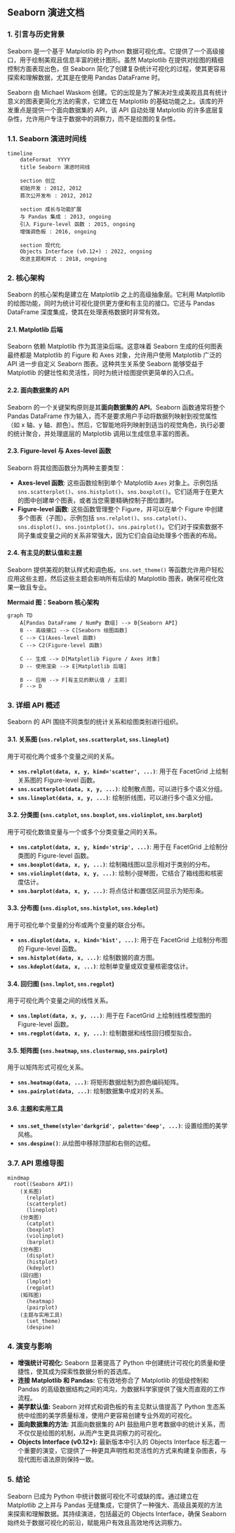 ## Seaborn 演进文档

### 1. 引言与历史背景

Seaborn 是一个基于 Matplotlib 的 Python 数据可视化库。它提供了一个高级接口，用于绘制美观且信息丰富的统计图形。虽然 Matplotlib 在提供对绘图的精细控制方面表现出色，但 Seaborn 简化了创建复杂统计可视化的过程，使其更容易探索和理解数据，尤其是在使用 Pandas DataFrame 时。

Seaborn 由 Michael Waskom 创建。它的出现是为了解决对生成美观且具有统计意义的图表更简化方法的需求，它建立在 Matplotlib 的基础功能之上。该库的开发重点是提供一个面向数据集的 API，该 API 自动处理 Matplotlib 的许多底层复杂性，允许用户专注于数据中的洞察力，而不是绘图的复杂性。

### 1.1. Seaborn 演进时间线

```mermaid
timeline
    dateFormat  YYYY
    title Seaborn 演进时间线

    section 创立
    初始开发 : 2012, 2012
    首次公开发布 : 2012, 2012

    section 成长与功能扩展
    与 Pandas 集成 : 2013, ongoing
    引入 Figure-level 函数 : 2015, ongoing
    增强调色板 : 2016, ongoing

    section 现代化
    Objects Interface (v0.12+) : 2022, ongoing
    改进主题和样式 : 2018, ongoing
```

### 2. 核心架构

Seaborn 的核心架构是建立在 Matplotlib 之上的高级抽象层。它利用 Matplotlib 的绘图功能，同时为统计可视化提供更方便和有主见的接口。它还与 Pandas DataFrame 深度集成，使其在处理表格数据时非常有效。

#### 2.1. Matplotlib 后端

Seaborn 依赖 Matplotlib 作为其渲染后端。这意味着 Seaborn 生成的任何图表最终都是 Matplotlib 的 Figure 和 Axes 对象，允许用户使用 Matplotlib 广泛的 API 进一步自定义 Seaborn 图表。这种共生关系使 Seaborn 能够受益于 Matplotlib 的健壮性和灵活性，同时为统计绘图提供更简单的入口点。

#### 2.2. 面向数据集的 API

Seaborn 的一个关键架构原则是其**面向数据集的 API**。Seaborn 函数通常将整个 Pandas DataFrame 作为输入，而不是要求用户手动将数据列映射到视觉属性（如 x 轴、y 轴、颜色）。然后，它智能地将列映射到适当的视觉角色，执行必要的统计聚合，并处理底层的 Matplotlib 调用以生成信息丰富的图表。

#### 2.3. Figure-level 与 Axes-level 函数

Seaborn 将其绘图函数分为两种主要类型：

*   **Axes-level 函数**: 这些函数绘制到单个 Matplotlib `Axes` 对象上。示例包括 `sns.scatterplot()`、`sns.histplot()`、`sns.boxplot()`。它们适用于在更大的图中创建单个图表，或者当您需要精确控制子图位置时。
*   **Figure-level 函数**: 这些函数管理整个 Figure，并可以在单个 Figure 中创建多个图表（子图）。示例包括 `sns.relplot()`、`sns.catplot()`、`sns.displot()`、`sns.jointplot()`、`sns.pairplot()`。它们对于探索数据不同子集或变量之间的关系非常强大，因为它们会自动处理多个图表的布局。

#### 2.4. 有主见的默认值和主题

Seaborn 提供美观的默认样式和调色板。`sns.set_theme()` 等函数允许用户轻松应用这些主题，然后这些主题会影响所有后续的 Matplotlib 图表，确保可视化效果一致且专业。

**Mermaid 图：Seaborn 核心架构**

```mermaid
graph TD
    A[Pandas DataFrame / NumPy 数组] --> B{Seaborn API}
    B -- 高级接口 --> C[Seaborn 绘图函数]
    C --> C1(Axes-level 函数)
    C --> C2(Figure-level 函数)
    
    C -- 生成 --> D[Matplotlib Figure / Axes 对象]
    D -- 使用渲染 --> E[Matplotlib 后端]
    
    B -- 应用 --> F[有主见的默认值 / 主题]
    F --> D
```

### 3. 详细 API 概述

Seaborn 的 API 围绕不同类型的统计关系和绘图类别进行组织。

#### 3.1. 关系图 (`sns.relplot`, `sns.scatterplot`, `sns.lineplot`)

用于可视化两个或多个变量之间的关系。

*   **`sns.relplot(data, x, y, kind='scatter', ...)`**: 用于在 FacetGrid 上绘制关系图的 Figure-level 函数。
*   **`sns.scatterplot(data, x, y, ...)`**: 绘制散点图，可以进行多个语义分组。
*   **`sns.lineplot(data, x, y, ...)`**: 绘制折线图，可以进行多个语义分组。

#### 3.2. 分类图 (`sns.catplot`, `sns.boxplot`, `sns.violinplot`, `sns.barplot`)

用于可视化数值变量与一个或多个分类变量之间的关系。

*   **`sns.catplot(data, x, y, kind='strip', ...)`**: 用于在 FacetGrid 上绘制分类图的 Figure-level 函数。
*   **`sns.boxplot(data, x, y, ...)`**: 绘制箱线图以显示相对于类别的分布。
*   **`sns.violinplot(data, x, y, ...)`**: 绘制小提琴图，它结合了箱线图和核密度估计。
*   **`sns.barplot(data, x, y, ...)`**: 将点估计和置信区间显示为矩形条。

#### 3.3. 分布图 (`sns.displot`, `sns.histplot`, `sns.kdeplot`)

用于可视化单个变量的分布或两个变量的联合分布。

*   **`sns.displot(data, x, kind='hist', ...)`**: 用于在 FacetGrid 上绘制分布图的 Figure-level 函数。
*   **`sns.histplot(data, x, ...)`**: 绘制数据的直方图。
*   **`sns.kdeplot(data, x, ...)`**: 绘制单变量或双变量核密度估计。

#### 3.4. 回归图 (`sns.lmplot`, `sns.regplot`)

用于可视化两个变量之间的线性关系。

*   **`sns.lmplot(data, x, y, ...)`**: 用于在 FacetGrid 上绘制线性模型图的 Figure-level 函数。
*   **`sns.regplot(data, x, y, ...)`**: 绘制数据和线性回归模型拟合。

#### 3.5. 矩阵图 (`sns.heatmap`, `sns.clustermap`, `sns.pairplot`)

用于以矩阵形式可视化关系。

*   **`sns.heatmap(data, ...)`**: 将矩形数据绘制为颜色编码矩阵。
*   **`sns.pairplot(data, ...)`**: 绘制数据集中成对的关系。

#### 3.6. 主题和实用工具

*   **`sns.set_theme(style='darkgrid', palette='deep', ...)`**: 设置绘图的美学风格。
*   **`sns.despine()`**: 从绘图中移除顶部和右侧的边框。

### 3.7. API 思维导图

```mermaid
mindmap
  root((Seaborn API))
    (关系图)
      (relplot)
      (scatterplot)
      (lineplot)
    (分类图)
      (catplot)
      (boxplot)
      (violinplot)
      (barplot)
    (分布图)
      (displot)
      (histplot)
      (kdeplot)
    (回归图)
      (lmplot)
      (regplot)
    (矩阵图)
      (heatmap)
      (pairplot)
    (主题与实用工具)
      (set_theme)
      (despine)
```

### 4. 演变与影响

*   **增强统计可视化:** Seaborn 显著提高了 Python 中创建统计可视化的质量和便捷性，使其成为探索性数据分析的首选库。
*   **连接 Matplotlib 和 Pandas:** 它有效地弥合了 Matplotlib 的低级控制和 Pandas 的高级数据结构之间的鸿沟，为数据科学家提供了强大而直观的工作流程。
*   **美学默认值:** Seaborn 对样式和调色板的有主见默认值提高了 Python 生态系统中绘图的美学质量标准，使用户更容易创建专业外观的可视化。
*   **面向数据集的方法:** 其面向数据集的 API 鼓励用户思考数据中的统计关系，而不仅仅是绘图的机制，从而产生更具洞察力的可视化。
*   **Objects Interface (v0.12+):** 最新版本中引入的 Objects Interface 标志着一个重要的演变，它提供了一种更具声明性和灵活性的方式来构建复杂图表，与现代图形语法原则保持一致。

### 5. 结论

Seaborn 已成为 Python 中统计数据可视化不可或缺的库。通过建立在 Matplotlib 之上并与 Pandas 无缝集成，它提供了一种强大、高级且美观的方法来探索和理解数据。其持续演进，包括最近的 Objects Interface，确保 Seaborn 始终处于数据可视化的前沿，赋能用户有效且高效地传达洞察力。
